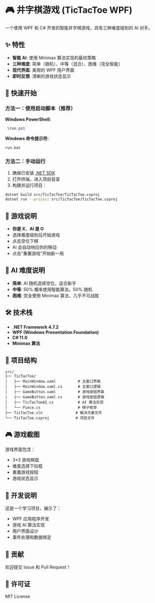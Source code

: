 # 🎮 井字棋游戏 (TicTacToe WPF)

一个使用 WPF 和 C# 开发的智能井字棋游戏，具有三种难度级别的 AI 对手。

## ✨ 特性

- **智能 AI**: 使用 Minimax 算法实现的最优策略
- **三种难度**: 简单（随机）、中等（混合）、困难（完全智能）
- **现代界面**: 美观的 WPF 用户界面
- **即时反馈**: 清晰的游戏状态显示

## 🚀 快速开始

### 方法一：使用启动脚本（推荐）

**Windows PowerShell:**
```powershell
.\run.ps1
```

**Windows 命令提示符:**
```cmd
run.bat
```

### 方法二：手动运行

1. 确保已安装 [.NET SDK](https://dotnet.microsoft.com/download)
2. 打开终端，进入项目目录
3. 构建并运行项目：

```bash
dotnet build src/TicTacToe/TicTacToe.csproj
dotnet run --project src/TicTacToe/TicTacToe.csproj
```

## 🎯 游戏说明

- **你是 X**，**AI 是 O**
- 选择难度级别后开始游戏
- 点击空位下棋
- AI 会自动响应你的移动
- 点击"重置游戏"开始新一局

## 🧠 AI 难度说明

- **简单**: AI 随机选择空位，适合新手
- **中等**: 50% 概率使用智能算法，50% 随机
- **困难**: 完全使用 Minimax 算法，几乎不可战胜

## 🛠️ 技术栈

- **.NET Framework 4.7.2**
- **WPF (Windows Presentation Foundation)**
- **C# 11.0**
- **Minimax 算法**

## 📁 项目结构

```
src/
├── TicTacToe/
│   ├── MainWindow.xaml          # 主窗口界面
│   ├── MainWindow.xaml.cs       # 主窗口逻辑
│   ├── GameButton.xaml          # 游戏按钮界面
│   ├── GameButton.xaml.cs       # 游戏按钮逻辑
│   ├── TicTacToeAI.cs           # AI 算法实现
│   └── Piece.cs                 # 棋子枚举
├── TicTacToe.sln               # 解决方案文件
└── TicTacToe.csproj            # 项目文件
```

## 🎮 游戏截图

游戏界面包含：
- 3×3 游戏棋盘
- 难度选择下拉框
- 重置游戏按钮
- 游戏状态显示

## 📝 开发说明

这是一个学习项目，展示了：
- WPF 应用程序开发
- 游戏 AI 算法实现
- 用户界面设计
- 事件处理和数据绑定

## 🤝 贡献

欢迎提交 Issue 和 Pull Request！

## 📄 许可证

MIT License
